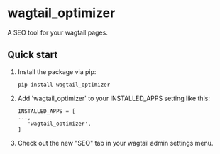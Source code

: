 wagtail_optimizer
================

A SEO tool for your wagtail pages.

Quick start
-----------

1. Install the package via pip:

   ```bash
   pip install wagtail_optimizer
   ```

2. Add 'wagtail_optimizer' to your INSTALLED_APPS setting like this:

   ```
   INSTALLED_APPS = [
   ...,
      'wagtail_optimizer',
   ]
   ```

3. Check out the new "SEO" tab in your wagtail admin settings menu.